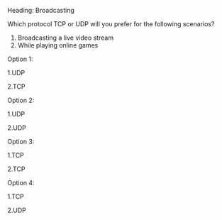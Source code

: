 Heading: Broadcasting

Which protocol TCP or UDP will you prefer for the following scenarios?

1. Broadcasting a live video stream
2. While playing online games

Option 1:

1.UDP

2.TCP

Option 2:

1.UDP

2.UDP

Option 3:

1.TCP

2.TCP

Option 4:

1.TCP

2.UDP